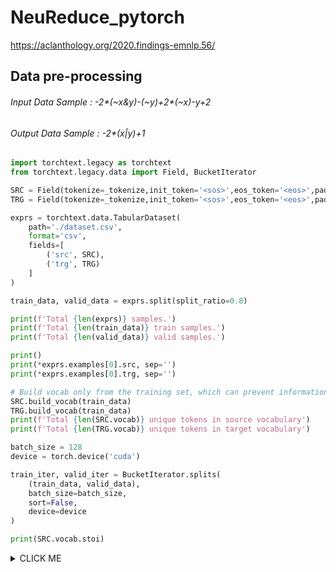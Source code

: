 # NeuReduce_pytorch
https://aclanthology.org/2020.findings-emnlp.56/


## Data pre-processing

###### Input Data Sample : -2*(~x&y)-(~y)+2*(~x)-y+2 
###### Output Data Sample : -2*(x|y)+1 

```python
import torchtext.legacy as torchtext
from torchtext.legacy.data import Field, BucketIterator
```

```python
SRC = Field(tokenize=_tokenize,init_token='<sos>',eos_token='<eos>',pad_token='<pad>',lower=True,batch_first=True)
TRG = Field(tokenize=_tokenize,init_token='<sos>',eos_token='<eos>',pad_token='<pad>',lower=True,batch_first=True)
```

```python
exprs = torchtext.data.TabularDataset(
    path='./dataset.csv',
    format='csv',
    fields=[
        ('src', SRC),
        ('trg', TRG)
    ]
)

train_data, valid_data = exprs.split(split_ratio=0.8)

print(f'Total {len(exprs)} samples.')
print(f'Total {len(train_data)} train samples.')
print(f'Total {len(valid_data)} valid samples.')

print()
print(*exprs.examples[0].src, sep='')
print(*exprs.examples[0].trg, sep='')
```

```python
# Build vocab only from the training set, which can prevent information leakage
SRC.build_vocab(train_data)
TRG.build_vocab(train_data)
print(f'Total {len(SRC.vocab)} unique tokens in source vocabulary')
print(f'Total {len(TRG.vocab)} unique tokens in target vocabulary')
```

```python
batch_size = 128
device = torch.device('cuda')

train_iter, valid_iter = BucketIterator.splits(
    (train_data, valid_data),
    batch_size=batch_size,
    sort=False,
    device=device
)
```

```python
print(SRC.vocab.stoi)
```
<details><summary>CLICK ME</summary>
defaultdict(<bound method Vocab._default_unk_index of <torchtext.legacy.vocab.Vocab object at 0x0000024DFC372EB0>>, {'<unk>': 0, '<pad>': 1, '<sos>': 2, '<eos>': 3, '(': 4, ')': 5, 'y': 6, 'x': 7, '~': 8, '-': 9, '+': 10, '*': 11, '2': 12, '|': 13, '&': 14, '^': 15, '1': 16, '3': 17, 'c': 18, '4': 19, 'd': 20, 'a': 21, 'e': 22, 't': 23, 'b': 24, 'z': 25, '5': 26, '6': 27, '7': 28, '8': 29, '9': 30, '0': 31})
</details>
